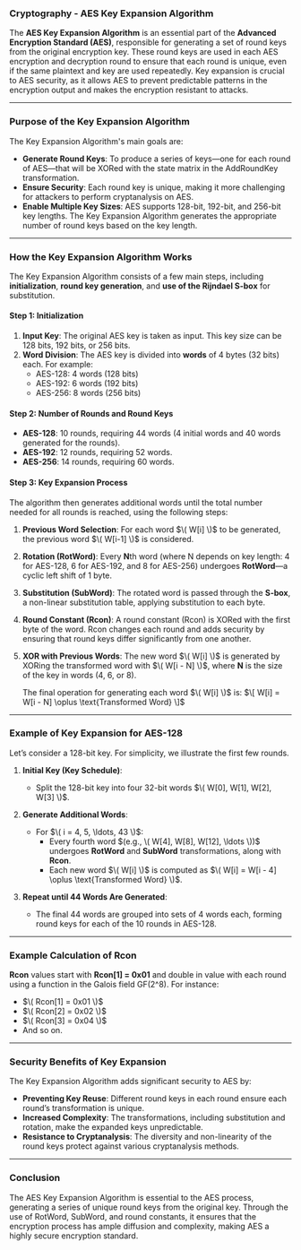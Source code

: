 ### **Cryptography - AES Key Expansion Algorithm**

The **AES Key Expansion Algorithm** is an essential part of the **Advanced Encryption Standard (AES)**, responsible for generating a set of round keys from the original encryption key. These round keys are used in each AES encryption and decryption round to ensure that each round is unique, even if the same plaintext and key are used repeatedly. Key expansion is crucial to AES security, as it allows AES to prevent predictable patterns in the encryption output and makes the encryption resistant to attacks.

---

### **Purpose of the Key Expansion Algorithm**

The Key Expansion Algorithm's main goals are:
- **Generate Round Keys**: To produce a series of keys—one for each round of AES—that will be XORed with the state matrix in the AddRoundKey transformation.
- **Ensure Security**: Each round key is unique, making it more challenging for attackers to perform cryptanalysis on AES.
- **Enable Multiple Key Sizes**: AES supports 128-bit, 192-bit, and 256-bit key lengths. The Key Expansion Algorithm generates the appropriate number of round keys based on the key length.

---

### **How the Key Expansion Algorithm Works**

The Key Expansion Algorithm consists of a few main steps, including **initialization**, **round key generation**, and **use of the Rijndael S-box** for substitution.

#### **Step 1: Initialization**
1. **Input Key**: The original AES key is taken as input. This key size can be 128 bits, 192 bits, or 256 bits.
2. **Word Division**: The AES key is divided into **words** of 4 bytes (32 bits) each. For example:
   - AES-128: 4 words (128 bits)
   - AES-192: 6 words (192 bits)
   - AES-256: 8 words (256 bits)

#### **Step 2: Number of Rounds and Round Keys**
- **AES-128**: 10 rounds, requiring 44 words (4 initial words and 40 words generated for the rounds).
- **AES-192**: 12 rounds, requiring 52 words.
- **AES-256**: 14 rounds, requiring 60 words.

#### **Step 3: Key Expansion Process**
The algorithm then generates additional words until the total number needed for all rounds is reached, using the following steps:

1. **Previous Word Selection**: For each word $\( W[i] \)$ to be generated, the previous word $\( W[i-1] \)$ is considered.
2. **Rotation (RotWord)**: Every **N**th word (where N depends on key length: 4 for AES-128, 6 for AES-192, and 8 for AES-256) undergoes **RotWord**—a cyclic left shift of 1 byte.
3. **Substitution (SubWord)**: The rotated word is passed through the **S-box**, a non-linear substitution table, applying substitution to each byte.
4. **Round Constant (Rcon)**: A round constant (Rcon) is XORed with the first byte of the word. Rcon changes each round and adds security by ensuring that round keys differ significantly from one another.

5. **XOR with Previous Words**: The new word $\( W[i] \)$ is generated by XORing the transformed word with $\( W[i - N] \)$, where **N** is the size of the key in words (4, 6, or 8).

   The final operation for generating each word $\( W[i] \)$ is:
   $\[
   W[i] = W[i - N] \oplus \text{Transformed Word}
   \]$

---

### **Example of Key Expansion for AES-128**

Let’s consider a 128-bit key. For simplicity, we illustrate the first few rounds.

1. **Initial Key (Key Schedule)**:
   - Split the 128-bit key into four 32-bit words $\( W[0], W[1], W[2], W[3] \)$.

2. **Generate Additional Words**:
   - For $\( i = 4, 5, \ldots, 43 \)$:
     - Every fourth word $(e.g., \( W[4], W[8], W[12], \ldots \))$ undergoes **RotWord** and **SubWord** transformations, along with **Rcon**.
     - Each new word $\( W[i] \)$ is computed as $\( W[i] = W[i - 4] \oplus \text{Transformed Word} \)$.

3. **Repeat until 44 Words Are Generated**:
   - The final 44 words are grouped into sets of 4 words each, forming round keys for each of the 10 rounds in AES-128.

---

### **Example Calculation of Rcon**

**Rcon** values start with **Rcon[1] = 0x01** and double in value with each round using a function in the Galois field GF(2^8). For instance:

- $\( Rcon[1] = 0x01 \)$
- $\( Rcon[2] = 0x02 \)$
- $\( Rcon[3] = 0x04 \)$
- And so on.

---

### **Security Benefits of Key Expansion**

The Key Expansion Algorithm adds significant security to AES by:
- **Preventing Key Reuse**: Different round keys in each round ensure each round’s transformation is unique.
- **Increased Complexity**: The transformations, including substitution and rotation, make the expanded keys unpredictable.
- **Resistance to Cryptanalysis**: The diversity and non-linearity of the round keys protect against various cryptanalysis methods.

---

### **Conclusion**

The AES Key Expansion Algorithm is essential to the AES process, generating a series of unique round keys from the original key. Through the use of RotWord, SubWord, and round constants, it ensures that the encryption process has ample diffusion and complexity, making AES a highly secure encryption standard.
